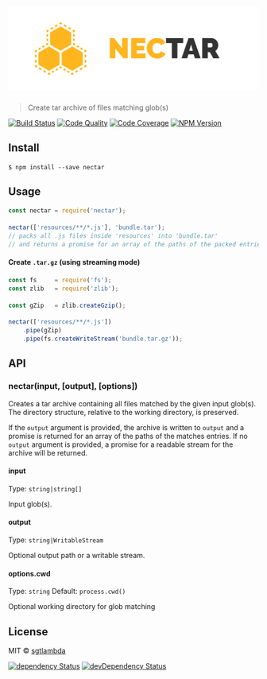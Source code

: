 # [![nectar](media/logo.png)](https://github.com/sgtlambda/nectar)

> Create tar archive of files matching glob(s)

[![Build Status][travis-image]][travis-url]
[![Code Quality][codeclimate-image]][codeclimate-url]
[![Code Coverage][coveralls-image]][coveralls-url]
[![NPM Version][npm-image]][npm-url]


## Install

```
$ npm install --save nectar
```


## Usage

```js
const nectar = require('nectar');

nectar(['resources/**/*.js'], 'bundle.tar');
// packs all .js files inside 'resources' into 'bundle.tar' 
// and returns a promise for an array of the paths of the packed entries
```

#### Create `.tar.gz` (using streaming mode)

```js
const fs     = require('fs');
const zlib   = require('zlib');

const gZip   = zlib.createGzip();

nectar(['resources/**/*.js'])
    .pipe(gZip)
    .pipe(fs.createWriteStream('bundle.tar.gz'));
```

## API

### nectar(input, [output], [options])

Creates a tar archive containing all files matched by the given input glob(s). The directory structure, relative to the working directory, is preserved.

If the `output` argument is provided, the archive is written to `output` and a promise is returned for an array of the paths of the matches entries.
If no `output` argument is provided, a promise for a readable stream for the archive will be returned.

#### input

Type: `string|string[]`

Input glob(s).

#### output

Type: `string|WritableStream`

Optional output path or a writable stream.

#### options.cwd

Type: `string`
Default: `process.cwd()`

Optional working directory for glob matching

## License

MIT © [sgtlambda](http://github.com/sgtlambda)

[![dependency Status][david-image]][david-url]
[![devDependency Status][david-dev-image]][david-dev-url]

[travis-image]: https://img.shields.io/travis/sgtlambda/nectar.svg?style=flat-square
[travis-url]: https://travis-ci.org/sgtlambda/nectar

[codeclimate-image]: https://img.shields.io/codeclimate/github/sgtlambda/nectar.svg?style=flat-square
[codeclimate-url]: https://codeclimate.com/github/sgtlambda/nectar

[david-image]: https://img.shields.io/david/sgtlambda/nectar.svg?style=flat-square
[david-url]: https://david-dm.org/sgtlambda/nectar

[david-dev-image]: https://img.shields.io/david/dev/sgtlambda/nectar.svg?style=flat-square
[david-dev-url]: https://david-dm.org/sgtlambda/nectar#info=devDependencies

[coveralls-image]: https://img.shields.io/coveralls/sgtlambda/nectar.svg?style=flat-square
[coveralls-url]: https://coveralls.io/r/sgtlambda/nectar

[npm-image]: https://img.shields.io/npm/v/nectar.svg?style=flat-square
[npm-url]: https://www.npmjs.com/package/nectar
